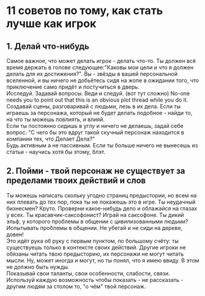 # 11 советов по тому, как стать лучше как игрок

## 1. Делай что-нибудь

Самое важное, что может делать игрок - делать что-то. Ты должен всё время держать в голове следующее:"Каковы мои цели и что я должен делать для их достижения?". Вы - звёзды в вашей персональной вселенной, и вы ничего не добьётесь сидя на жопе в ожидании того, что приключение само придёт и постучиться в дверь.  
Исследуй. Задавай вопросы. Веди и следуй. (вот тут сложно) No-one needs you to point out that this is an obvious plot thread while you do it. Создавай сцены, разговаривай с людьми, лезь в их дела. Если ты играешь за персонажа, который не будет делать подобное - найди то, на что ты можешь повлиять, и влияй.  
Если ты постоянно сидишь в углу и ничего не делаешь, задай себе вопрос: "С чего бы это вдруг такой скучный персонаж находится в компании тех, что Делает Дела?"  
Будь активным а не пассивным. Если ты больше ничего не вынесешь из статьи - научись хотя бы этому, блэт.

## 2. Пойми - твой персонаж не существует за пределами твоих действий и слов

Ты можешь написать скольку угодно страниц предыстории, но всем на них плевать до тех пор, пока ты не покажешь это в игре. Ты неудачный бизнесмен? Круто. Проверни какое-нибудь дело и облажайся на глазах у всех. Ты красавчик-саксофонист? Играй на саксофоне. Ты дикий эльф, у которого проблемы в общении с цивилизованными людьми? Испытывать проблемы в общении. Не убегай и не сиди на дереве, довен!  
Это идёт рука об руку с первым пунктом, по большому счёту: ты существуешь только в контексте своих действий. Другие игроки не обязаны читать твою предысторию, их персонажи не могут читать мысли. Ну, может иногда и могут, но ты понял, что я имею ввиду. В этом не должно быть нужды.  
Показывай свои таланты, свои особенности, слабости, связи. Используй каждую возможность чтобы показать - не рассказать - другим людям за столом то, "о чём" твой персонаж.
